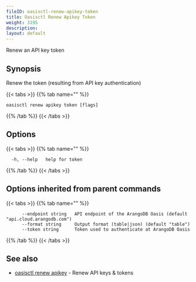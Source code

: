 ```yaml
---
fileID: oasisctl-renew-apikey-token
title: Oasisctl Renew Apikey Token
weight: 3195
description: 
layout: default
---
```

Renew an API key token

## Synopsis

Renew the token (resulting from API key authentication)

{{< tabs >}}
{{% tab name="" %}}
```
oasisctl renew apikey token [flags]
```
{{% /tab %}}
{{< /tabs >}}

## Options

{{< tabs >}}
{{% tab name="" %}}
```
  -h, --help   help for token
```
{{% /tab %}}
{{< /tabs >}}

## Options inherited from parent commands

{{< tabs >}}
{{% tab name="" %}}
```
      --endpoint string   API endpoint of the ArangoDB Oasis (default "api.cloud.arangodb.com")
      --format string     Output format (table|json) (default "table")
      --token string      Token used to authenticate at ArangoDB Oasis
```
{{% /tab %}}
{{< /tabs >}}

## See also

* [oasisctl renew apikey](oasisctl-renew-apikey)	 - Renew API keys & tokens

